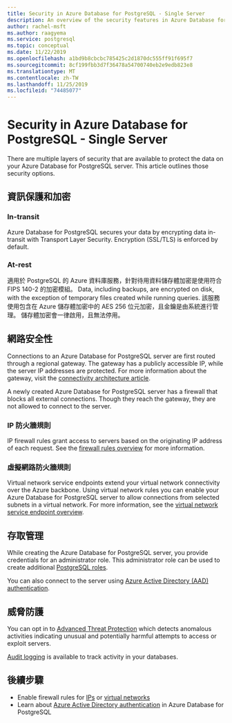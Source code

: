 ```yaml
---
title: Security in Azure Database for PostgreSQL - Single Server
description: An overview of the security features in Azure Database for PostgreSQL - Single Server.
author: rachel-msft
ms.author: raagyema
ms.service: postgresql
ms.topic: conceptual
ms.date: 11/22/2019
ms.openlocfilehash: a1bd9b8cbcbc785425c2d1870dc555ff91f695f7
ms.sourcegitcommit: 8cf199fbb3d7f36478a54700740eb2e9edb823e8
ms.translationtype: MT
ms.contentlocale: zh-TW
ms.lasthandoff: 11/25/2019
ms.locfileid: "74485077"
---
```

# <a name="security-in-azure-database-for-postgresql---single-server"></a>Security in Azure Database for PostgreSQL - Single Server

There are multiple layers of security that are available to protect the data on your Azure Database for PostgreSQL server. This article outlines those security options.

## <a name="information-protection-and-encryption"></a>資訊保護和加密

### <a name="in-transit"></a>In-transit
Azure Database for PostgreSQL secures your data by encrypting data in-transit with Transport Layer Security. Encryption (SSL/TLS) is enforced by default.

### <a name="at-rest"></a>At-rest
適用於 PostgreSQL 的 Azure 資料庫服務，針對待用資料儲存體加密是使用符合 FIPS 140-2 的加密模組。 Data, including backups, are encrypted on disk, with the exception of temporary files created while running queries. 該服務使用包含在 Azure 儲存體加密中的 AES 256 位元加密，且金鑰是由系統進行管理。 儲存體加密會一律啟用，且無法停用。


## <a name="network-security"></a>網路安全性
Connections to an Azure Database for PostgreSQL server are first routed through a regional gateway. The gateway has a publicly accessible IP, while the server IP addresses are protected. For more information about the gateway, visit the [connectivity architecture article](concepts-connectivity-architecture.md).  

A newly created Azure Database for PostgreSQL server has a firewall that blocks all external connections. Though they reach the gateway, they are not allowed to connect to the server. 

### <a name="ip-firewall-rules"></a>IP 防火牆規則
IP firewall rules grant access to servers based on the originating IP address of each request. See the [firewall rules overview](concepts-firewall-rules.md) for more information.

### <a name="virtual-network-firewall-rules"></a>虛擬網路防火牆規則
Virtual network service endpoints extend your virtual network connectivity over the Azure backbone. Using virtual network rules you can enable your Azure Database for PostgreSQL server to allow connections from selected subnets in a virtual network. For more information, see the [virtual network service endpoint overview](concepts-data-access-and-security-vnet.md).


## <a name="access-management"></a>存取管理

While creating the Azure Database for PostgreSQL server, you provide credentials for an administrator role. This administrator role can be used to create additional [PostgreSQL roles](https://www.postgresql.org/docs/current/user-manag.html).

You can also connect to the server using [Azure Active Directory (AAD) authentication](concepts-aad-authentication.md).


## <a name="threat-protection"></a>威脅防護

You can opt in to [Advanced Threat Protection](concepts-data-access-and-security-threat-protection.md) which detects anomalous activities indicating unusual and potentially harmful attempts to access or exploit servers.

[Audit logging](concepts-audit.md) is available to track activity in your databases. 


## <a name="next-steps"></a>後續步驟
- Enable firewall rules for [IPs](concepts-firewall-rules.md) or [virtual networks](concepts-data-access-and-security-vnet.md)
- Learn about [Azure Active Directory authentication](concepts-aad-authentication.md) in Azure Database for PostgreSQL
